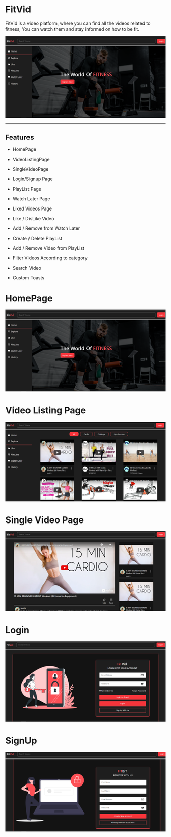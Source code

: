 # FitVid

FitVid is a video platform, where you can find all the videos related to fitness, You can watch them and stay informed on how to be fit.

![fitvid-image](https://github.com/Ankur9669/FitVid-React/blob/readme/FitVid/build/images/fitvid.png)

---

## Features

- HomePage

- VideoListingPage

- SingleVideoPage

- Login/Signup Page

- PlayList Page

- Watch Later Page

- Liked Videos Page

- Like / DisLike Video

- Add / Remove from Watch Later

- Create / Delete PlayList

- Add / Remove Video from PlayList

- Filter Videos According to category

- Search Video

- Custom Toasts

# HomePage

![fitvid-image](https://github.com/Ankur9669/FitVid-React/blob/readme/FitVid/public/images/fitvid.png)

# Video Listing Page

![fitvid-videolisting](https://github.com/Ankur9669/FitVid-React/blob/readme/FitVid/public/images/fitvid-videolisting.png)

# Single Video Page

![fitvid-singlevideo](https://github.com/Ankur9669/FitVid-React/blob/readme/FitVid/public/images/fitvid-single-video-page.png)

# Login

![fitvid-login](https://github.com/Ankur9669/FitVid-React/blob/readme/FitVid/public/images/fitvid-login.png)

# SignUp

![fitvid-signup](https://github.com/Ankur9669/FitVid-React/blob/readme/FitVid/public/images/fitvid-signup.png)
